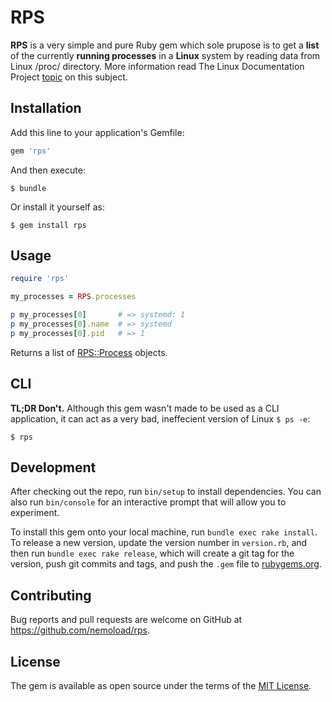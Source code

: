 # RPS

**RPS** is a very simple and pure Ruby gem which sole prupose is to get a **list** of the currently **running processes** in a **Linux** system by reading data from Linux /proc/ directory.
More information read The Linux Documentation Project [topic](http://tldp.org/LDP/Linux-Filesystem-Hierarchy/html/proc.html) on this subject.
## Installation

Add this line to your application's Gemfile:

```ruby
gem 'rps'
```

And then execute:

    $ bundle

Or install it yourself as:

    $ gem install rps

## Usage
``` ruby
require 'rps'

my_processes = RPS.processes

p my_processes[0]       # => systemd: 1
p my_processes[0].name  # => systemd
p my_processes[0].pid   # => 1
```
Returns a list of [RPS::Process](http://www.github.com/nemoload) objects.
## CLI
**TL;DR Don't.** 
Although this gem wasn't made to be used as a CLI application, it can act as a very bad, ineffecient version of Linux ``` $ ps -e ```:
          
    $ rps
          
## Development
After checking out the repo, run `bin/setup` to install dependencies. You can also run `bin/console` for an interactive prompt that will allow you to experiment.

To install this gem onto your local machine, run `bundle exec rake install`. To release a new version, update the version number in `version.rb`, and then run `bundle exec rake release`, which will create a git tag for the version, push git commits and tags, and push the `.gem` file to [rubygems.org](https://rubygems.org).

## Contributing

Bug reports and pull requests are welcome on GitHub at https://github.com/nemoload/rps.


## License

The gem is available as open source under the terms of the [MIT License](http://opensource.org/licenses/MIT).

